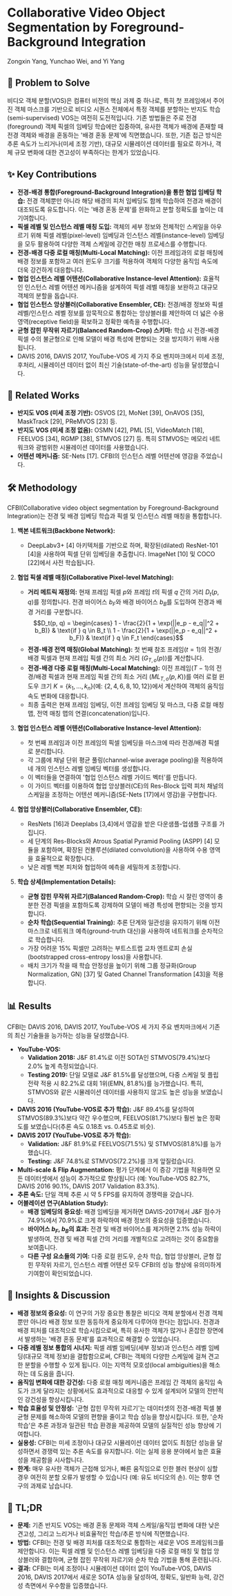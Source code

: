 # Collaborative Video Object Segmentation by Foreground-Background Integration
Zongxin Yang, Yunchao Wei, and Yi Yang

## 🧩 Problem to Solve
비디오 객체 분할(VOS)은 컴퓨터 비전의 핵심 과제 중 하나로, 특히 첫 프레임에서 주어진 객체 마스크를 기반으로 비디오 시퀀스 전체에서 특정 객체를 분할하는 반지도 학습(semi-supervised) VOS는 여전히 도전적입니다. 기존 방법들은 주로 전경(foreground) 객체 픽셀의 임베딩 학습에만 집중하여, 유사한 객체가 배경에 존재할 때 전경 객체와 배경을 혼동하는 '배경 혼동 문제'에 직면했습니다. 또한, 기존 접근 방식은 추론 속도가 느리거나(미세 조정 기반), 대규모 시뮬레이션 데이터를 필요로 하거나, 객체 규모 변화에 대한 견고성이 부족하다는 한계가 있었습니다.

## ✨ Key Contributions
*   **전경-배경 통합(Foreground-Background Integration)을 통한 협업 임베딩 학습:** 전경 객체뿐만 아니라 해당 배경의 피처 임베딩도 함께 학습하여 전경과 배경이 대조되도록 유도합니다. 이는 '배경 혼동 문제'를 완화하고 분할 정확도를 높이는 데 기여합니다.
*   **픽셀 레벨 및 인스턴스 레벨 매칭 도입:** 객체의 세부 정보와 전체적인 스케일을 아우르기 위해 픽셀 레벨(pixel-level) 임베딩과 인스턴스 레벨(instance-level) 임베딩을 모두 활용하여 다양한 객체 스케일에 강건한 매칭 프로세스를 수행합니다.
*   **전경-배경 다중 로컬 매칭(Multi-Local Matching):** 이전 프레임과의 로컬 매칭에 배경 정보를 포함하고 여러 윈도우 크기를 적용하여 객체의 다양한 움직임 속도에 더욱 강건하게 대응합니다.
*   **협업 인스턴스 레벨 어텐션(Collaborative Instance-level Attention):** 효율적인 인스턴스 레벨 어텐션 메커니즘을 설계하여 픽셀 레벨 매칭을 보완하고 대규모 객체의 분할을 돕습니다.
*   **협업 인스턴스 앙상블러(Collaborative Ensembler, CE):** 전경/배경 정보와 픽셀 레벨/인스턴스 레벨 정보를 암묵적으로 통합하는 앙상블러를 제안하여 더 넓은 수용 영역(receptive field)을 확보하고 정확한 예측을 수행합니다.
*   **균형 잡힌 무작위 자르기(Balanced Random-Crop) 스키마:** 학습 시 전경-배경 픽셀 수의 불균형으로 인해 모델이 배경 특성에 편향되는 것을 방지하기 위해 사용됩니다.
*   DAVIS 2016, DAVIS 2017, YouTube-VOS 세 가지 주요 벤치마크에서 미세 조정, 후처리, 시뮬레이션 데이터 없이 최신 기술(state-of-the-art) 성능을 달성했습니다.

## 📎 Related Works
*   **반지도 VOS (미세 조정 기반):** OSVOS [2], MoNet [39], OnAVOS [35], MaskTrack [29], PReMVOS [23] 등.
*   **반지도 VOS (미세 조정 없음):** OSMN [42], PML [5], VideoMatch [18], FEELVOS [34], RGMP [38], STMVOS [27] 등. 특히 STMVOS는 메모리 네트워크와 광범위한 시뮬레이션 데이터를 사용했습니다.
*   **어텐션 메커니즘:** SE-Nets [17]. CFBI의 인스턴스 레벨 어텐션에 영감을 주었습니다.

## 🛠️ Methodology
CFBI(Collaborative video object segmentation by Foreground-Background Integration)는 전경 및 배경 임베딩 학습과 픽셀 및 인스턴스 레벨 매칭을 통합합니다.

1.  **백본 네트워크(Backbone Network):**
    *   DeepLabv3+ [4] 아키텍처를 기반으로 하며, 확장된(dilated) ResNet-101 [4]을 사용하여 픽셀 단위 임베딩을 추출합니다. ImageNet [10] 및 COCO [22]에서 사전 학습됩니다.

2.  **협업 픽셀 레벨 매칭(Collaborative Pixel-level Matching):**
    *   **거리 메트릭 재정의:** 현재 프레임 픽셀 $p$와 프레임 $t$의 픽셀 $q$ 간의 거리 $D_t(p, q)$를 정의합니다. 전경 바이어스 $b_F$와 배경 바이어스 $b_B$를 도입하여 전경과 배경 거리를 구분합니다.
    $$D_t(p, q) = \begin{cases} 1 - \frac{2}{1 + \exp(||e_p - e_q||^2 + b_B)} & \text{if } q \in B_t \\ 1 - \frac{2}{1 + \exp(||e_p - e_q||^2 + b_F)} & \text{if } q \in F_t \end{cases}$$
    *   **전경-배경 전역 매칭(Global Matching):** 첫 번째 참조 프레임($t=1$)의 전경/배경 픽셀과 현재 프레임 픽셀 간의 최소 거리 ($G_{T,o}(p)$)를 계산합니다.
    *   **전경-배경 다중 로컬 매칭(Multi-Local Matching):** 이전 프레임($T-1$)의 전경/배경 픽셀과 현재 프레임 픽셀 간의 최소 거리 ($ML_{T,o}(p, K)$)를 여러 로컬 윈도우 크기 $K = \{k_1, ..., k_n\}$(예: $\{2,4,6,8,10,12\}$)에서 계산하여 객체의 움직임 속도 변화에 대응합니다.
    *   최종 출력은 현재 프레임 임베딩, 이전 프레임 임베딩 및 마스크, 다중 로컬 매칭 맵, 전역 매칭 맵의 연결(concatenation)입니다.

3.  **협업 인스턴스 레벨 어텐션(Collaborative Instance-level Attention):**
    *   첫 번째 프레임과 이전 프레임의 픽셀 임베딩을 마스크에 따라 전경/배경 픽셀로 분리합니다.
    *   각 그룹에 채널 단위 평균 풀링(channel-wise average pooling)을 적용하여 네 개의 인스턴스 레벨 임베딩 벡터를 생성합니다.
    *   이 벡터들을 연결하여 '협업 인스턴스 레벨 가이드 벡터'를 만듭니다.
    *   이 가이드 벡터를 이용하여 협업 앙상블러(CE)의 Res-Block 입력 피처 채널의 스케일을 조정하는 어텐션 메커니즘(SE-Nets [17]에서 영감)을 구현합니다.

4.  **협업 앙상블러(Collaborative Ensembler, CE):**
    *   ResNets [16]과 Deeplabs [3,4]에서 영감을 받은 다운샘플-업샘플 구조를 가집니다.
    *   세 단계의 Res-Blocks와 Atrous Spatial Pyramid Pooling (ASPP) [4] 모듈을 포함하며, 확장된 컨볼루션(dilated convolution)을 사용하여 수용 영역을 효율적으로 확장합니다.
    *   낮은 레벨 백본 피처와 협업하여 예측을 세밀하게 조정합니다.

5.  **학습 상세(Implementation Details):**
    *   **균형 잡힌 무작위 자르기(Balanced Random-Crop):** 학습 시 잘린 영역이 충분한 전경 픽셀을 포함하도록 강제하여 모델이 배경 특성에 편향되는 것을 방지합니다.
    *   **순차 학습(Sequential Training):** 추론 단계와 일관성을 유지하기 위해 이전 마스크로 네트워크 예측(ground-truth 대신)을 사용하여 네트워크를 순차적으로 학습합니다.
    *   가장 어려운 15% 픽셀만 고려하는 부트스트랩 교차 엔트로피 손실(bootstrapped cross-entropy loss)을 사용합니다.
    *   배치 크기가 작을 때 학습 안정성을 높이기 위해 그룹 정규화(Group Normalization, GN) [37] 및 Gated Channel Transformation [43]을 적용합니다.

## 📊 Results
CFBI는 DAVIS 2016, DAVIS 2017, YouTube-VOS 세 가지 주요 벤치마크에서 기존의 최신 기술들을 능가하는 성능을 달성했습니다.

*   **YouTube-VOS:**
    *   **Validation 2018:** J&F 81.4%로 이전 SOTA인 STMVOS(79.4%)보다 2.0% 높게 측정되었습니다.
    *   **Testing 2019:** 단일 모델로 J&F 81.5%를 달성했으며, 다중 스케일 및 플립 전략 적용 시 82.2%로 대회 1위(EMN, 81.8%)를 능가했습니다. 특히, STMVOS와 같은 시뮬레이션 데이터를 사용하지 않고도 높은 성능을 보였습니다.
*   **DAVIS 2016 (YouTube-VOS로 추가 학습):** J&F 89.4%를 달성하여 STMVOS(89.3%)보다 약간 우수했으며, FEELVOS(81.7%)보다 훨씬 높은 정확도를 보였습니다(추론 속도 0.18초 vs. 0.45초로 비슷).
*   **DAVIS 2017 (YouTube-VOS로 추가 학습):**
    *   **Validation:** J&F 81.9%로 FEELVOS(71.5%) 및 STMVOS(81.8%)를 능가했습니다.
    *   **Testing:** J&F 74.8%로 STMVOS(72.2%)를 크게 앞질렀습니다.
*   **Multi-scale & Flip Augmentation:** 평가 단계에서 이 증강 기법을 적용하면 모든 데이터셋에서 성능이 추가적으로 향상됩니다 (예: YouTube-VOS 82.7%, DAVIS 2016 90.1%, DAVIS 2017 Validation 83.3%).
*   **추론 속도:** 단일 객체 추론 시 약 5 FPS를 유지하여 경쟁력을 갖습니다.
*   **어블레이션 연구(Ablation Study):**
    *   **배경 임베딩의 중요성:** 배경 임베딩을 제거하면 DAVIS-2017에서 J&F 점수가 74.9%에서 70.9%로 크게 하락하여 배경 정보의 중요성을 입증했습니다.
    *   **바이어스 $b_F$, $b_B$의 효과:** 전경 및 배경 바이어스를 제거하면 2.1% 성능 하락이 발생하여, 전경 및 배경 픽셀 간의 거리를 개별적으로 고려하는 것이 중요함을 보여줍니다.
    *   **다른 구성 요소들의 기여:** 다중 로컬 윈도우, 순차 학습, 협업 앙상블러, 균형 잡힌 무작위 자르기, 인스턴스 레벨 어텐션 모두 CFBI의 성능 향상에 유의미하게 기여함이 확인되었습니다.

## 🧠 Insights & Discussion
*   **배경 정보의 중요성:** 이 연구의 가장 중요한 통찰은 비디오 객체 분할에서 전경 객체뿐만 아니라 배경 정보 또한 동등하게 중요하게 다루어야 한다는 점입니다. 전경과 배경 피처를 대조적으로 학습시킴으로써, 특히 유사한 객체가 많거나 혼잡한 장면에서 발생하는 '배경 혼동 문제'를 효과적으로 해결할 수 있었습니다.
*   **다중 레벨 정보 통합의 시너지:** 픽셀 레벨 임베딩(세부 정보)과 인스턴스 레벨 임베딩(대규모 객체 정보)을 결합함으로써, CFBI는 객체의 다양한 스케일에 걸쳐 견고한 분할을 수행할 수 있게 됩니다. 이는 지역적 모호성(local ambiguities)을 해소하는 데 도움을 줍니다.
*   **움직임 변화에 대한 강건성:** 다중 로컬 매칭 메커니즘은 프레임 간 객체의 움직임 속도가 크게 달라지는 상황에서도 효과적으로 대응할 수 있게 설계되어 모델의 전반적인 강건성을 향상시킵니다.
*   **학습 효율성 및 안정성:** '균형 잡힌 무작위 자르기'는 데이터셋의 전경-배경 픽셀 불균형 문제를 해소하여 모델의 편향을 줄이고 학습 성능을 향상시킵니다. 또한, '순차 학습'은 추론 과정과 일관된 학습 환경을 제공하여 모델의 실질적인 성능 향상에 기여합니다.
*   **실용성:** CFBI는 미세 조정이나 대규모 시뮬레이션 데이터 없이도 최첨단 성능을 달성하면서 경쟁력 있는 추론 속도를 유지합니다. 이는 실제 응용 분야에서 높은 효율성을 제공함을 시사합니다.
*   **한계:** 매우 유사한 객체가 근접해 있거나, 빠른 움직임으로 인한 블러 현상이 심할 경우 여전히 분할 오류가 발생할 수 있습니다 (예: 유도 비디오의 손). 이는 향후 연구의 과제로 남습니다.

## 📌 TL;DR
*   **문제:** 기존 반지도 VOS는 배경 혼동 문제와 객체 스케일/움직임 변화에 대한 낮은 견고성, 그리고 느리거나 비효율적인 학습/추론 방식에 직면했습니다.
*   **방법:** CFBI는 전경 및 배경 피처를 대조적으로 통합하는 새로운 VOS 프레임워크를 제안합니다. 이는 픽셀 레벨 및 인스턴스 레벨 임베딩을 다중 로컬 매칭 및 협업 앙상블러와 결합하며, 균형 잡힌 무작위 자르기와 순차 학습 기법을 통해 훈련됩니다.
*   **결과:** CFBI는 미세 조정이나 시뮬레이션 데이터 없이 YouTube-VOS, DAVIS 2016, DAVIS 2017에서 새로운 SOTA 성능을 달성하여, 정확도, 일반화 능력, 강건성 측면에서 우수함을 입증했습니다.